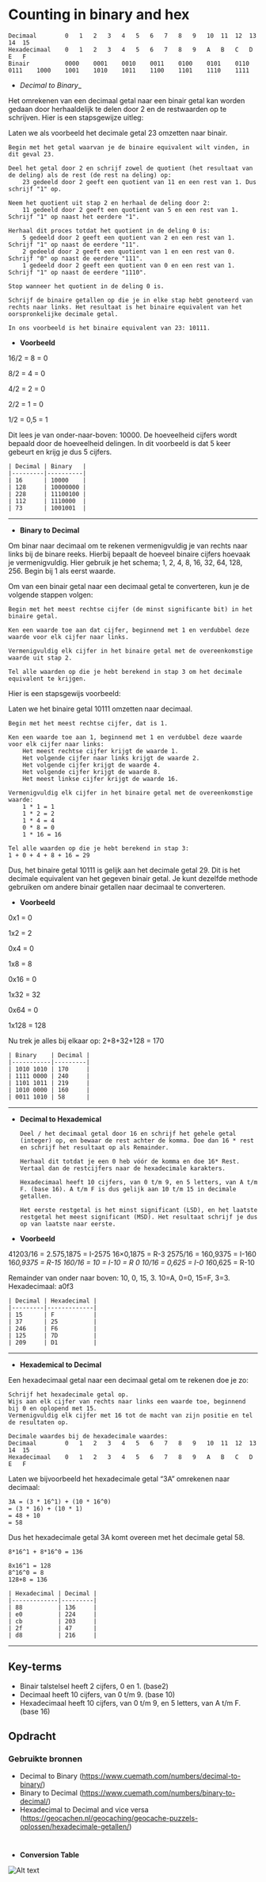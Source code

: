 # Counting in binary and hex

    Decimaal 	    0 	1 	2 	3 	4 	5 	6 	7 	8 	9 	10 	11 	12 	13 	14 	15
    Hexadecimaal 	0 	1 	2 	3 	4 	5 	6 	7 	8 	9 	A 	B 	C 	D 	E 	F
    Binair 	        0000 	0001 	0010 	0011 	0100 	0101 	0110 	0111 	1000 	1001 	1010 	1011 	1100 	1101 	1110 	1111

* _Decimal to Binary__

Het omrekenen van een decimaal getal naar een binair getal kan worden gedaan door herhaaldelijk te delen door 2 en de restwaarden op te schrijven. Hier is een stapsgewijze uitleg:

Laten we als voorbeeld het decimale getal 23 omzetten naar binair.

    Begin met het getal waarvan je de binaire equivalent wilt vinden, in dit geval 23.

    Deel het getal door 2 en schrijf zowel de quotient (het resultaat van de deling) als de rest (de rest na deling) op:
        23 gedeeld door 2 geeft een quotient van 11 en een rest van 1. Dus schrijf "1" op.

    Neem het quotient uit stap 2 en herhaal de deling door 2:
        11 gedeeld door 2 geeft een quotient van 5 en een rest van 1. Schrijf "1" op naast het eerdere "1".

    Herhaal dit proces totdat het quotient in de deling 0 is:
        5 gedeeld door 2 geeft een quotient van 2 en een rest van 1. Schrijf "1" op naast de eerdere "11".
        2 gedeeld door 2 geeft een quotient van 1 en een rest van 0. Schrijf "0" op naast de eerdere "111".
        1 gedeeld door 2 geeft een quotient van 0 en een rest van 1. Schrijf "1" op naast de eerdere "1110".

    Stop wanneer het quotient in de deling 0 is.

    Schrijf de binaire getallen op die je in elke stap hebt genoteerd van rechts naar links. Het resultaat is het binaire equivalent van het oorspronkelijke decimale getal. 
    
    In ons voorbeeld is het binaire equivalent van 23: 10111.

* __Voorbeeld__

16/2 = 8 = 0 

8/2 = 4 = 0

4/2 = 2 = 0

2/2 = 1 = 0

1/2 = 0,5 = 1

Dit lees je van onder-naar-boven: 10000. De hoeveelheid cijfers wordt bepaald door de hoeveelheid delingen. In dit voorbeeld is dat 5 keer gebeurt en krijg je dus 5 cijfers.

    | Decimal | Binary   |
    |---------|----------|
    | 16      | 10000    |
    | 128     | 10000000 |
    | 228     | 11100100 |
    | 112     | 1110000  |
    | 73      | 1001001  |

---

* __Binary to Decimal__

Om binar naar decimaal om te rekenen vermenigvuldig je van rechts naar links bij de binare reeks. Hierbij bepaalt de hoeveel binaire cijfers hoevaak je vermenigvuldig. 
Hier gebruik je het schema; 1, 2, 4, 8, 16, 32, 64, 128, 256. Begin bij 1 als eerst waarde.

Om van een binair getal naar een decimaal getal te converteren, kun je de volgende stappen volgen:

    Begin met het meest rechtse cijfer (de minst significante bit) in het binaire getal.

    Ken een waarde toe aan dat cijfer, beginnend met 1 en verdubbel deze waarde voor elk cijfer naar links.

    Vermenigvuldig elk cijfer in het binaire getal met de overeenkomstige waarde uit stap 2.

    Tel alle waarden op die je hebt berekend in stap 3 om het decimale equivalent te krijgen.

Hier is een stapsgewijs voorbeeld:

Laten we het binaire getal 10111 omzetten naar decimaal.

    Begin met het meest rechtse cijfer, dat is 1.

    Ken een waarde toe aan 1, beginnend met 1 en verdubbel deze waarde voor elk cijfer naar links:
        Het meest rechtse cijfer krijgt de waarde 1.
        Het volgende cijfer naar links krijgt de waarde 2.
        Het volgende cijfer krijgt de waarde 4.
        Het volgende cijfer krijgt de waarde 8.
        Het meest linkse cijfer krijgt de waarde 16.

    Vermenigvuldig elk cijfer in het binaire getal met de overeenkomstige waarde:
        1 * 1 = 1
        1 * 2 = 2
        1 * 4 = 4
        0 * 8 = 0
        1 * 16 = 16

    Tel alle waarden op die je hebt berekend in stap 3:
    1 + 0 + 4 + 8 + 16 = 29

Dus, het binaire getal 10111 is gelijk aan het decimale getal 29. Dit is het decimale equivalent van het gegeven binair getal. Je kunt dezelfde methode gebruiken om andere binair getallen naar decimaal te converteren.

* __Voorbeeld__

0x1 = 0

1x2 = 2

0x4 = 0

1x8 = 8

0x16 = 0

1x32 = 32

0x64 = 0 

1x128 = 128

Nu trek je alles bij elkaar op: 2+8+32+128 = 170

    | Binary    | Decimal |
    |-----------|---------|
    | 1010 1010 | 170     |
    | 1111 0000 | 240     |
    | 1101 1011 | 219     |
    | 1010 0000 | 160     |
    | 0011 1010 | 58      |

---

* __Decimal to Hexademical__

      Deel / het decimaal getal door 16 en schrijf het gehele getal (integer) op, en bewaar de rest achter de komma. Doe dan 16 * rest en schrijf het resultaat op als Remainder.

      Herhaal dit totdat je een 0 heb vóór de komma en doe 16* Rest. Vertaal dan de restcijfers naar de hexadecimale karakters.

      Hexadecimaal heeft 10 cijfers, van 0 t/m 9, en 5 letters, van A t/m F. (base 16). A t/m F is dus gelijk aan 10 t/m 15 in decimale getallen.

      Het eerste restgetal is het minst significant (LSD), en het laatste restgetal het meest significant (MSD). Het resultaat schrijf je dus op van laatste naar eerste.

* __Voorbeeld__

41203/16 = 2.575,1875 = I-2575  16×0,1875 = R-3
2575/16 = 160,9375 = I-160 16*0,9375 = R-15
160/16 = 10 = I-10 = R 0
10/16 = 0,625 = I-0 16*0,625 = R-10

Remainder van onder naar boven: 10, 0, 15, 3. 10=A, 0=0, 15=F, 3=3. Hexadecimaal: a0f3

    | Decimal | Hexadecimal |
    |---------|-------------|
    | 15      | F           |
    | 37      | 25          |
    | 246     | F6          |
    | 125     | 7D          |
    | 209     | D1          |

---

* __Hexademical to Decimal__

Een hexadecimaal getal naar een decimaal getal om te rekenen doe je zo:

    Schrijf het hexadecimale getal op.
    Wijs aan elk cijfer van rechts naar links een waarde toe, beginnend bij 0 en oplopend met 15.
    Vermenigvuldig elk cijfer met 16 tot de macht van zijn positie en tel de resultaten op.

    Decimale waardes bij de hexadecimale waardes:
    Decimaal 	    0 	1 	2 	3 	4 	5 	6 	7 	8 	9 	10 	11 	12 	13 	14 	15
    Hexadecimaal 	0 	1 	2 	3 	4 	5 	6 	7 	8 	9 	A 	B 	C 	D 	E 	F


Laten we bijvoorbeeld het hexadecimale getal “3A” omrekenen naar decimaal:

    3A = (3 * 16^1) + (10 * 16^0)
    = (3 * 16) + (10 * 1)
    = 48 + 10
    = 58

Dus het hexadecimale getal 3A komt overeen met het decimale getal 58.

    8*16^1 + 8*16^0 = 136

    8x16^1 = 128 
    8^16^0 = 8
    128+8 = 136

    | Hexadecimal | Decimal |
    |-------------|---------|
    | 88          | 136     |
    | e0          | 224     |
    | cb          | 203     |
    | 2f          | 47      |
    | d8          | 216     |

---

## Key-terms
* Binair talstelsel heeft 2 cijfers, 0 en 1. (base2)
* Decimaal heeft 10 cijfers, van 0 t/m 9. (base 10)
* Hexadecimaal heeft 10 cijfers, van 0 t/m 9, en 5 letters, van A t/m F. (base 16)

## Opdracht
### Gebruikte bronnen
* Decimal to Binary (https://www.cuemath.com/numbers/decimal-to-binary/)
* Binary to Decimal (https://www.cuemath.com/numbers/binary-to-decimal/)
* Hexadecimal to Decimal and vice versa (https://geocachen.nl/geocaching/geocache-puzzels-oplossen/hexadecimale-getallen/)

#

* __Conversion Table__

![Alt text](../00_includes/02_decimal-hexadecimal-binary-conversion-table.webp)
